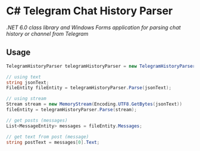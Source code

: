 # C# Telegram Chat History Parser

*.NET 6.0 class library and Windows Forms application for parsing chat history or channel from Telegram*

## Usage

```c#
TelegramHistoryParser telegramHistoryParser = new TelegramHistoryParser();

// using text
string jsonText;
FileEntity fileEntity = telegramHistoryParser.Parse(jsonText);

// using stream
Stream stream = new MemoryStream(Encoding.UTF8.GetBytes(jsonText))
fileEntity = telegramHistoryParser.Parse(stream);

// get posts (messages)
List<MessageEntity> messages = fileEntity.Messages;

// get text from post (message)
string postText = messages[0].Text;
```
